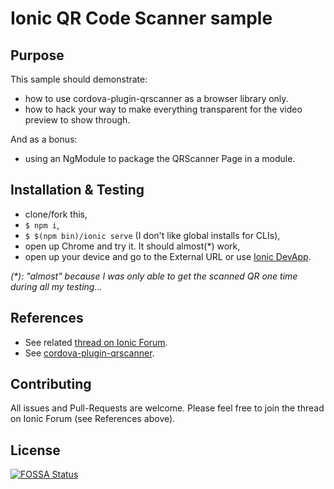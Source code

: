 # Ionic QR Code Scanner sample


## Purpose

This sample should demonstrate:

- how to use cordova-plugin-qrscanner as a browser library only.
- how to hack your way to make everything transparent for the video preview to show through.

And as a bonus:

- using an NgModule to package the QRScanner Page in a module.

## Installation & Testing

- clone/fork this,
- `$ npm i`,
- `$ $(npm bin)/ionic serve` (I don't like global installs for CLIs),
- open up Chrome and try it. It should almost(*) work,
- open up your device and go to the External URL or use [Ionic DevApp](https://ionicframework.com/docs/pro/devapp/).

*(\*): "almost" because I was only able to get the scanned QR one time during all my testing...*

## References

- See related [thread on Ionic Forum](https://forum.ionicframework.com/t/pwa-application-and-qr-code/).
- See [cordova-plugin-qrscanner](https://github.com/bitpay/cordova-plugin-qrscanner#electron-or-nwjs-usage-without-cordova-browser).

## Contributing

All issues and Pull-Requests are welcome.
Please feel free to join the thread on Ionic Forum (see References above).


## License
[![FOSSA Status](https://app.fossa.io/api/projects/git%2Bgithub.com%2Fdoppelganger9%2Fsample-qrcode-pwa-ionic.svg?type=large)](https://app.fossa.io/projects/git%2Bgithub.com%2Fdoppelganger9%2Fsample-qrcode-pwa-ionic?ref=badge_large)
